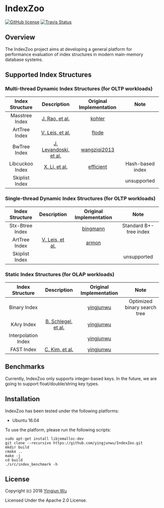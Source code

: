 # IndexZoo

[![GitHub license](https://img.shields.io/badge/license-apache-green.svg?style=flat)](https://www.apache.org/licenses/LICENSE-2.0)
[![Travis Status](https://travis-ci.com/yingjunwu/newdb.svg?token=ieyaZR5qP6MxNqPx3Mka&branch=master)](https://travis-ci.com/yingjunwu/newdb)

## Overview
The IndexZoo project aims at developing a general platform for performance evaluation of index structures in modern main-memory database systems.

## Supported Index Structures

### Multi-thread Dynamic Index Structures (for OLTP workloads)

| Index Structure | Description | Original Implementation | Note  |
|:---------------:|:------:|:-----------------------:|:-----:|
| Masstree Index  | [J. Rao, et al.](https://dl.acm.org/citation.cfm?id=2168855) | [kohler](https://github.com/kohler/masstree-beta)                   | |
| ArtTree Index   | [V. Leis, et al.](https://dl.acm.org/citation.cfm?id=2933349.2933352) | [flode](https://github.com/flode/ARTSynchronized) | |
| BwTree Index    | [J. Levandoski, et al.](https://dl.acm.org/citation.cfm?id=2510649.2511251) | [wangziqi2013](https://github.com/wangziqi2013/BwTree) | |
| Libcuckoo Index | [X. Li, et al.](https://dl.acm.org/citation.cfm?id=2592820) | [efficient](https://github.com/efficient/libcuckoo) | Hash-based index |
| Skiplist Index  | |  | unsupported |

### Single-thread Dynamic Index Structures (for OLTP workloads)

| Index Structure | Description | Original Implementation | Note  |
|:---------------:|:------:|:-----------------------:|:-----:|
| Stx-Btree Index |  | [bingmann](https://github.com/bingmann/stx-btree) | Standard B+-tree index |
| ArtTree Index   | [V. Leis, et al.](https://db.in.tum.de/~leis/papers/ART.pdf) | [armon](https://github.com/armon/libart) | |
| Skiplist Index  |  |  | unsupported |

### Static Index Structures (for OLAP workloads)

| Index Structure     | Description | Original Implementation | Note  |
|:-------------------:|:------:|:-----------------------:|:-----:|
| Binary Index        | | [yingjunwu]() | Optimized binary search tree |
| KAry Index          | [B. Schlegel, et al.](https://dl.acm.org/citation.cfm?id=1565705) | [yingjunwu]() | |
| Interpolation Index | | [yingjunwu]() | |
| FAST Index          | [C. Kim, et al.](https://dl.acm.org/citation.cfm?id=1807206) | [yingjunwu]() | |


## Benchmarks

Currently, IndexZoo only supports integer-based keys. In the future, we are going to support float/double/string key types.



## Installation

IndexZoo has been tested under the following platforms:

- Ubuntu 16.04

To use the platform, please run the following scripts:
```
sudo apt-get install libjemalloc-dev
git clone --recursive https://github.com/yingjunwu/IndexZoo.git
mkdir build
cmake ..
make -j
cd build
./src/index_benchmark -h
```

## License

Copyright (c) 2018 [Yingjun Wu](https://yingjunwu.github.io/)

Licensed Under the Apache 2.0 License.
